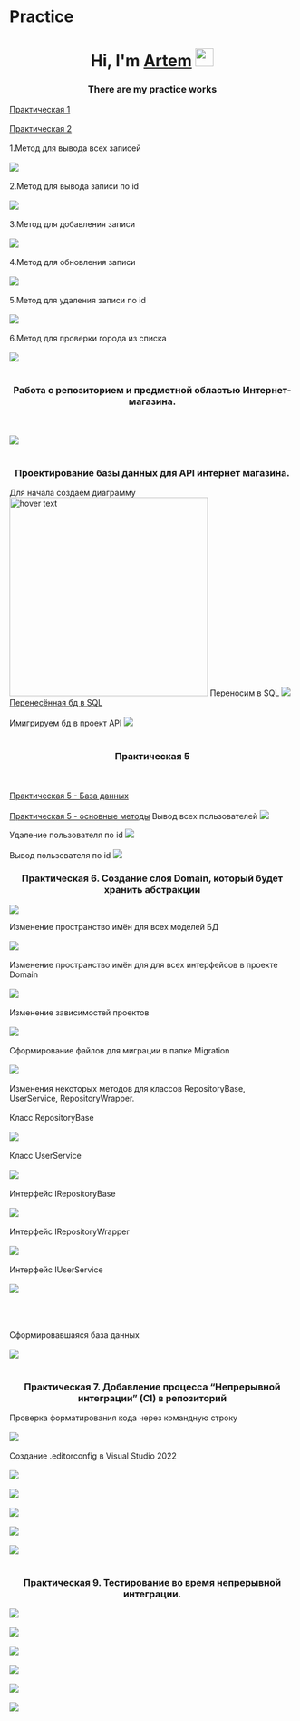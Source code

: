 # Practice
<h1 align="center">Hi, I'm <a href="https://daniilshat.ru/" target="_blank">Artem</a> 
<img src="https://github.com/blackcater/blackcater/raw/main/images/Hi.gif" height="32"/></h1>
<h3 align="center">There are my practice works</h3>
<a href="WebAPI1/WebAPI1/Controllers/WeatherForecastController.cs"> Практическая 1</a>
<br> </br>
<a href="WebAPI2/WebAPI1/Controllers/WeatherForecastController.cs"> Практическая 2</a> <br></br>
1.Метод для вывода всех записей
<br></br>
<img src="https://user-images.githubusercontent.com/124985495/222650655-f5f54d3c-6411-4a8b-9a0c-a8eb050ee72c.png">
<br></br>
2.Метод для вывода записи по id
<br></br>
<img src="https://user-images.githubusercontent.com/124985495/222651172-a08b420b-a767-420b-85b8-aa0694c6cee2.png">
<br></br>
3.Метод для добавления записи
<br></br>
<img src="https://user-images.githubusercontent.com/124985495/222654279-2bc6b7ba-6ffb-496d-9043-0ff90ff09a9e.png">
<br></br>
4.Метод для обновления записи
<br></br>
<img src="https://user-images.githubusercontent.com/124985495/222654717-38df761c-579a-45f1-b9e2-d57893e81d62.png">
<br></br>
5.Метод для удаления записи по id
<br></br>
<img src="https://user-images.githubusercontent.com/124985495/222654876-f6dd25f2-6b54-4127-8ccb-3af72d0374ed.png">
<br></br>
6.Метод для проверки города из списка
<br></br>
<img src="https://user-images.githubusercontent.com/124985495/222655277-d7b85b26-325c-4720-ad19-3e082dd275cb.png">
<br></br>
<h3 align="center">Работа с репозиторием и предметной областью Интернет-магазина.</h3>
<br></br>
<img src="https://user-images.githubusercontent.com/124985495/224268737-0d11b864-ff2a-459a-937d-4fde818850ea.png">
<br></br>
<h3 align="center">Проектирование базы данных для API интернет магазина.</h3>
Для начала создаем диаграмму
<img src="https://user-images.githubusercontent.com/124985495/222645550-82064f66-65fd-47cb-8206-ad4e435f93c7.png" width="350" title="hover text">
Переносим в SQL 
<img src="https://user-images.githubusercontent.com/124985495/222666119-23006ce0-5da7-4987-98a2-61d4e4213fbe.png" >
<a href="WebShop.sql">Перенесённая бд в SQL</a> <br></br>
Имигрируем бд в проект API
<img src="https://user-images.githubusercontent.com/124985495/225843930-8dc5ed16-8077-4901-9686-ba056a8c5c49.png" >
<br></br>
<h3 align="center">Практическая 5</h3>
<br></br>
<a href="WebShop.sql">Практическая 5 - База данных</a> <br></br>
<a href="Практ 5/UserController.cs"> Практическая 5 - основные методы</a>
Вывод всех пользователей
<img src="https://user-images.githubusercontent.com/124985495/225869632-5fd7bdea-2a64-4ff4-b0e1-c288c2f62a51.png" >

Удаление пользователя по id
<img src="https://user-images.githubusercontent.com/124985495/225874673-efb3db78-0877-40a3-849e-feb24bde52e3.png" >
<br></br>
Вывод пользователя по id
<img src="https://user-images.githubusercontent.com/124985495/225874136-dc09ad95-c055-45e9-930b-cae278e8c643.png" >

<h3 align="center">Практическая 6. Создание слоя Domain, который будет хранить абстракции</h3>
<img src="https://user-images.githubusercontent.com/124985495/225898281-552b0a10-ece9-4d29-a716-4027e2ebb0f8.png" >

Изменение пространство имён для всех моделей БД
<br></br>
<img src="https://user-images.githubusercontent.com/124985495/230552381-2ee4db2a-075b-4603-ae2b-7bf7367a9da1.png" >
<br></br>
Изменение пространство имён для для всех интерфейсов в проекте Domain
<br></br>
<img src="https://user-images.githubusercontent.com/124985495/230552444-a584fa47-de23-4a4e-95bf-dde085291a09.png" >
<br></br>
Изменение зависимостей проектов
<br></br>
<img src="https://user-images.githubusercontent.com/124985495/230552706-219d123d-3571-4b94-ad86-a6a0c001107f.png" >
<br></br>
Сформирование файлов для миграции в папке Migration
<br></br>
<img src="https://user-images.githubusercontent.com/124985495/230552942-eb44345a-f3c7-4335-93f4-985b2e14a9d6.png" >
<br></br>
Изменения некоторых методов для классов RepositoryBase, UserService, RepositoryWrapper.
<br></br>
Класс RepositoryBase
<br></br>
<img src="https://user-images.githubusercontent.com/124985495/230553492-b0f44ba6-f3b0-4443-9ef3-b795d7a0f014.png" >
<br></br>
Класс UserService
<br></br>
<img src="https://user-images.githubusercontent.com/124985495/230553686-bd7cbbe9-2f22-46ec-aff7-dd191f611af1.png" >
<br></br>
Интерфейс IRepositoryBase
<br></br>
<img src="https://user-images.githubusercontent.com/124985495/230554161-f7c6597c-9b5b-44c4-ae2f-9424c126fb97.png" >
<br></br>
Интерфейс IRepositoryWrapper
<br></br>
<img src="https://user-images.githubusercontent.com/124985495/230554235-35aed06c-b01e-4b9c-b2ea-f65eb65ca97d.png" >
<br></br>
Интерфейс IUserService
<br></br>
<img src="https://user-images.githubusercontent.com/124985495/230554333-94ad3c56-eeb3-4d4b-aadb-a86bc8401737.png" >
<br></br>

<br></br>
Сформировавшаяся база данных
<br></br>
<img src="https://user-images.githubusercontent.com/124985495/230553243-9fb315ff-80c2-4f09-8afc-eb5cfbd2cbd7.png" >
<br></br>

<h3 align="center">Практическая 7. Добавление процесса “Непрерывной интеграции” (CI) в репозиторий</h3>
Проверка форматирования кода через командную строку
<br></br>
<img src="https://user-images.githubusercontent.com/124985495/230574933-dcf63faa-5c16-4724-819a-07d57ed4832d.png" >
<br></br>
Создание .editorconfig в Visual Studio 2022
<br></br>
<img src="https://user-images.githubusercontent.com/124985495/230575310-2941d58e-bb86-41eb-9ea8-4658cf66f8ce.png" >
<br></br>
<img src="https://github.com/ArtemZont/Practice/assets/124985495/b74524d4-447e-4310-a0cc-ba9e0d7b2dc5" >
<br></br>
<img src="https://github.com/ArtemZont/Practice/assets/124985495/a5e40fb4-b66d-4bd1-a30e-efa472ff7027" >
<br></br>
<img src="https://github.com/ArtemZont/Practice/assets/124985495/537d9035-e6dd-4e6a-8b6b-695602c62feb" >
<br></br>
<img src="https://github.com/ArtemZont/Practice/assets/124985495/3728bdc4-4f16-4d46-a045-165fd53bbe01" >
<br></br>
<h3 align="center">Практическая 9. Тестирование во время непрерывной интеграции.</h3>
<img src="https://github.com/ArtemZont/Practice/assets/124985495/376d9e2e-cd73-4ec3-83dd-269ad39b9dd5" >
<br></br>
<img src="https://github.com/ArtemZont/Practice/assets/124985495/1d1cfd24-da63-4739-8b44-dc950b83e01d" >
<br></br>
<img src="https://github.com/ArtemZont/Practice/assets/124985495/85c9137a-45b8-4cc9-b3ff-b080450d5c30" >
<br></br>
<img src="https://github.com/ArtemZont/Practice/assets/124985495/9d63645f-d618-4527-bb15-a68ec8737f8a" >
<br></br>
<img src="https://github.com/ArtemZont/Practice/assets/124985495/ffb55bba-b677-4896-a88e-ba481bd74619" >
<br></br>
<img src="https://github.com/ArtemZont/Practice/assets/124985495/7a5b384f-0e9e-4bb7-acd4-c756f3932b5a" >
<br></br>



